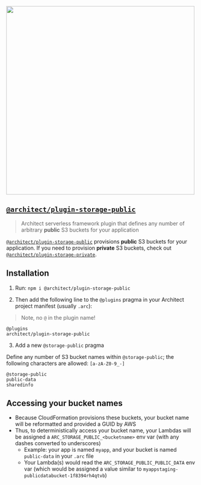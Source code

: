 [<img src="https://assets.arc.codes/architect-logo-500b@2x.png" width=500>](https://www.npmjs.com/package/@architect/architect)

## [`@architect/plugin-storage-public`](https://www.npmjs.com/package/@architect/plugin-storage-public)

> Architect serverless framework plugin that defines any number of arbitrary **public** S3 buckets for your application

[`@architect/plugin-storage-public`](https://www.npmjs.com/package/@architect/plugin-storage-public) provisions **public** S3 buckets for your application. If you need to provision **private** S3 buckets, check out [`@architect/plugin-storage-private`](https://www.npmjs.com/package/@architect/plugin-storage-private).


## Installation

1. Run: `npm i @architect/plugin-storage-public`

2. Then add the following line to the `@plugins` pragma in your Architect project manifest (usually `.arc`):

> Note, no `@` in the plugin name!

```
@plugins
architect/plugin-storage-public
```

3. Add a new `@storage-public` pragma

Define any number of S3 bucket names within `@storage-public`; the following characters are allowed: `[a-zA-Z0-9_-]`

```
@storage-public
public-data
sharedinfo
```


## Accessing your bucket names

- Because CloudFormation provisions these buckets, your bucket name will be reformatted and provided a GUID by AWS
- Thus, to deterministically access your bucket name, your Lambdas will be assigned a `ARC_STORAGE_PUBLIC_<bucketname>` env var (with any dashes converted to underscores)
  - Example: your app is named `myapp`, and your bucket is named `public-data` in your `.arc` file
  - Your Lambda(s) would read the `ARC_STORAGE_PUBLIC_PUBLIC_DATA` env var (which would be assigned a value similar to `myappstaging-publicdatabucket-1f8394rh4qtvb`)
